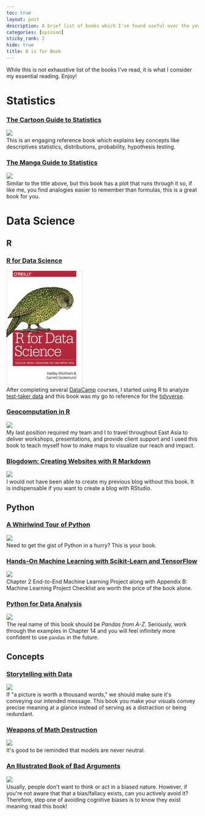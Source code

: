 ```yaml
---
toc: true
layout: post
description: A brief list of books which I've found useful over the years.
categories: [opinion]
sticky_rank: 2
hide: true
title: B is for Book
---
```

While this is not exhaustive list of the books I've read, it is what I consider my essential reading. Enjoy! 

# Statistics
### [The Cartoon Guide to Statistics](http://www.larrygonick.com/titles/science/the-cartoon-guide-to-statistics/)
![](../images/books/resized006.png)  
This is an engaging reference book which explains key concepts like descriptives statistics, distributions, probability, hypothesis testing.

### [The Manga Guide to Statistics](https://nostarch.com/sites/default/files/styles/uc_product_full/public/mg_statistics_big.png?itok=A7DJQynq)
![](../images/books/resized003.png)  
Similar to the title above, but this book has a plot that runs through it so, if like me, you find analogies easier to remember than formulas, this is a great book for you.


# Data Science 

## R

### [R for Data Science](https://r4ds.had.co.nz/)  
![](images/books/resized005.png)  
After completing several [DataCamp](https://www.datacamp.com/profile/pevansimpson) courses, I started using R to analyze [test-taker data](https://educators-r-learners.netlify.app/post/coloring-under-the-lines-in-ggplot/) and this book was my go to reference for the [tidyverse](https://www.tidyverse.org/).

### [Geocomputation in R](https://geocompr.robinlovelace.net/)
![](../images/books/resized001.png)  
My last position required my team and I to travel throughout East Asia to deliver workshops, presentations, and provide client support and I used this book to teach myself how to make maps to visualize our reach and impact. 

### [Blogdown: Creating Websites with R Markdown](https://bookdown.org/yihui/blogdown/)  
![](../images/books/resized000.png)  
I would not have been able to create my previous blog without this book. It is indispensable if you want to create a blog with RStudio. 

## Python

### [A Whirlwind Tour of Python](https://jakevdp.github.io/WhirlwindTourOfPython/)
![](../images/books/resized009.png)  
Need to get the gist of Python in a hurry? This is your book. 

### [Hands-On Machine Learning with Scikit-Learn and TensorFlow](https://www.oreilly.com/library/view/hands-on-machine-learning/9781491962282/) 
![](../images/books/resized002.png)  
Chapter 2 End-to-End Machine Learning Project along with Appendix B: Machine Learning Project Checklist are worth the price of the book alone. 

### [Python for Data Analysis](http://shop.oreilly.com/product/0636920023784.do)
![](../images/books/resized004.png)  
The real name of this book should be *Pandas from A-Z*. Seriously, work through the examples in Chapter 14 and you will feel infinitely more confident to use ```pandas``` in the future.  

## Concepts

### [Storytelling with Data](http://www.storytellingwithdata.com/books)
![](../images/books/resized007.png)  
If "a picture is worth a thousand words," we should make sure it's conveying our intended message. This book you make your visuals convey precise meaning at a glance instead of serving as a distraction or being redundant. 

### [Weapons of Math Destruction](https://bookshop.org/books/weapons-of-math-destruction-how-big-data-increases-inequality-and-threatens-democracy/9780553418835)
![](../images/books/resized008.png)  
It's good to be reminded that models are never neutral. 

### [An Illustrated Book of Bad Arguments](https://bookshop.org/books/an-illustrated-book-of-bad-arguments-9781615192250/9781615192250)
![](../images/books/resized010.png)  
Usually, people don't want to think or act in a biased nature. However, if you're not aware that that a bias/fallacy exists, can you actively avoid it? Therefore, step one of avoiding cognitive biases is to know they exist meaning read this book! 